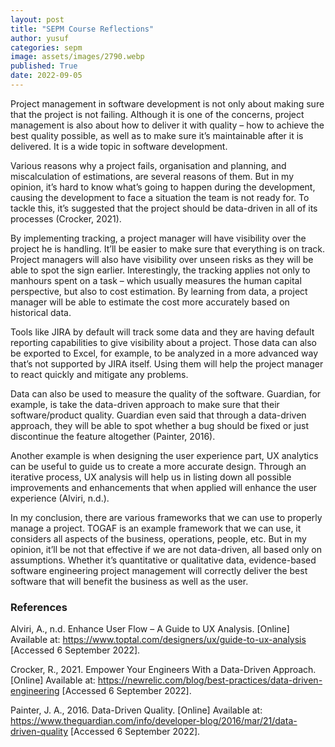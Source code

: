 ```yaml
---
layout: post
title: "SEPM Course Reflections"
author: yusuf
categories: sepm
image: assets/images/2790.webp
published: True
date: 2022-09-05
---
```


Project management in software development is not only about making sure that the project is not failing. Although it is one of the concerns, project management is also about how to deliver it with quality – how to achieve the best quality possible, as well as to make sure it’s maintainable after it is delivered. It is a wide topic in software development.

Various reasons why a project fails, organisation and planning, and miscalculation of estimations, are several reasons of them. But in my opinion, it’s hard to know what’s going to happen during the development, causing the development to face a situation the team is not ready for. To tackle this, it’s suggested that the project should be data-driven in all of its processes (Crocker, 2021).

By implementing tracking, a project manager will have visibility over the project he is handling. It’ll be easier to make sure that everything is on track. Project managers will also have visibility over unseen risks as they will be able to spot the sign earlier. Interestingly, the tracking applies not only to manhours spent on a task – which usually measures the human capital perspective, but also to cost estimation. By learning from data, a project manager will be able to estimate the cost more accurately based on historical data.

Tools like JIRA by default will track some data and they are having default reporting capabilities to give visibility about a project. Those data can also be exported to Excel, for example, to be analyzed in a more advanced way that’s not supported by JIRA itself. Using them will help the project manager to react quickly and mitigate any problems.

Data can also be used to measure the quality of the software. Guardian, for example, is take the data-driven approach to make sure that their software/product quality. Guardian even said that through a data-driven approach, they will be able to spot whether a bug should be fixed or just discontinue the feature altogether (Painter, 2016).

Another example is when designing the user experience part, UX analytics can be useful to guide us to create a more accurate design. Through an iterative process, UX analysis will help us in listing down all possible improvements and enhancements that when applied will enhance the user experience (Alviri, n.d.).

In my conclusion, there are various frameworks that we can use to properly manage a project. TOGAF is an example framework that we can use, it considers all aspects of the business, operations, people, etc. But in my opinion, it’ll be not that effective if we are not data-driven, all based only on assumptions. Whether it’s quantitative or qualitative data, evidence-based software engineering project management will correctly deliver the best software that will benefit the business as well as the user.

### References

Alviri, A., n.d. Enhance User Flow – A Guide to UX Analysis. [Online] 
Available at: https://www.toptal.com/designers/ux/guide-to-ux-analysis
[Accessed 6 September 2022].

Crocker, R., 2021. Empower Your Engineers With a Data-Driven Approach. [Online] 
Available at: https://newrelic.com/blog/best-practices/data-driven-engineering
[Accessed 6 September 2022].

Painter, J. A., 2016. Data-Driven Quality. [Online] 
Available at: https://www.theguardian.com/info/developer-blog/2016/mar/21/data-driven-quality
[Accessed 6 September 2022].
